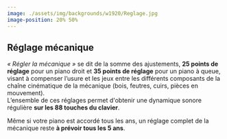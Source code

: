 ```yaml
---
image: ./assets/img/backgrounds/w1920/Reglage.jpg
image-position: 20% 50%
---
```


## Réglage mécanique

_« Régler la mécanique »_ se dit de la somme des ajustements, **25 points de réglage** pour un piano droit et **35 points de réglage** pour un piano à queue, visant à compenser l’usure et les jeux entre les différents composants de la chaîne cinématique de la mécanique (bois, feutres, cuirs, pièces en mouvement).  
L’ensemble de ces réglages permet d'obtenir une dynamique sonore régulière **sur les 88 touches du clavier**.

Même si votre piano est accordé tous les ans, un réglage complet de la mécanique reste **à prévoir tous les 5 ans**. 
